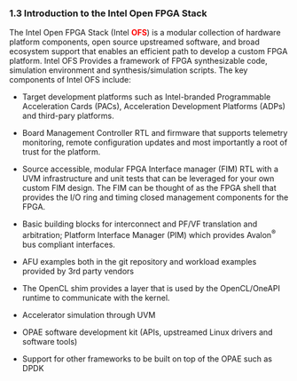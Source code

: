 

### **1.3 Introduction to the Intel Open FPGA Stack**
<a name="Intro_to_IOFS"></a>

The Intel Open FPGA Stack (Intel <span title="Open FPGA Stack"><font color='red'>**OFS**</font></span>) is a modular collection of hardware
platform components, open source upstreamed software, and broad
ecosystem support that enables an efficient path to develop a custom FPGA platform.  Intel OFS Provides a framework of FPGA synthesizable code, simulation environment and synthesis/simulation scripts. 
The key components of Intel OFS include:
-   Target development platforms such as Intel-branded Programmable Acceleration Cards (PACs), Acceleration Development Platforms (ADPs) and third-pary platforms.

- Board Management Controller RTL and firmware that supports telemetry monitoring, remote configuration updates and most importantly a root of trust for the platform.

- Source accessible, modular FPGA Interface  manager (FIM) RTL with a UVM infrastructure and unit tests that can be leveraged for your own custom FIM design. The FIM can be thought of as the FPGA shell that provides the I/O ring and timing closed management components for the FPGA.

- Basic building blocks for interconnect and PF/VF translation and arbitration; Platform Interface Manager (PIM) which provides Avalon<sup>&reg;</sup> bus compliant interfaces.

- AFU examples both in the git repository and workload examples provided by 3rd party vendors

- The OpenCL shim provides a layer that is used by the OpenCL/OneAPI runtime to communicate with the kernel.

- Accelerator simulation through UVM

-   OPAE software development kit (APIs, upstreamed Linux drivers and software tools)

- Support for other frameworks to be built on top of the OPAE such as DPDK 
